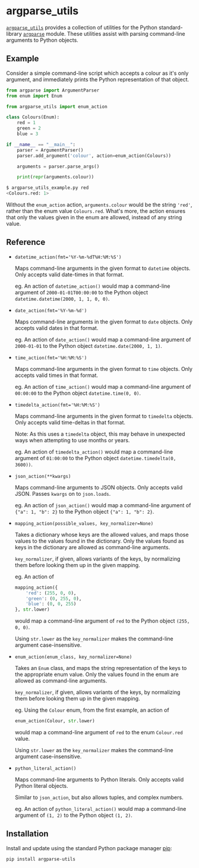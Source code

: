 # argparse_utils

[`argparse_utils`](https://github.com/madman-bob/python-argparse-utils)
provides a collection of utilities for the Python standard-library
[`argparse`](https://docs.python.org/3/library/argparse.html)
module.
These utilities assist with parsing command-line arguments to Python objects.

## Example

Consider a simple command-line script which accepts a colour as it's only argument,
and immediately prints the Python representation of that object.

```python
from argparse import ArgumentParser
from enum import Enum

from argparse_utils import enum_action

class Colours(Enum):
    red = 1
    green = 2
    blue = 3

if __name__ == "__main__":
    parser = ArgumentParser()
    parser.add_argument('colour', action=enum_action(Colours))

    arguments = parser.parse_args()

    print(repr(arguments.colour))
```

```bash
$ argparse_utils_example.py red
<Colours.red: 1>
```

Without the `enum_action` action, `arguments.colour` would be the string `'red'`,
rather than the enum value `Colours.red`.
What's more, the action ensures that only the values given in the enum are allowed,
instead of any string value.

## Reference

- `datetime_action(fmt='%Y-%m-%dT%H:%M:%S')`

  Maps command-line arguments in the given format to `datetime` objects.
  Only accepts valid date-times in that format.

  eg. An action of `datetime_action()` would map a command-line argument of
  `2000-01-01T00:00:00` to the Python object `datetime.datetime(2000, 1, 1, 0, 0)`.

- `date_action(fmt='%Y-%m-%d')`

  Maps command-line arguments in the given format to `date` objects.
  Only accepts valid dates in that format.

  eg. An action of `date_action()` would map a command-line argument of
  `2000-01-01` to the Python object `datetime.date(2000, 1, 1)`.

- `time_action(fmt='%H:%M:%S')`

  Maps command-line arguments in the given format to `time` objects.
  Only accepts valid times in that format.

  eg. An action of `time_action()` would map a command-line argument of
  `00:00:00` to the Python object `datetime.time(0, 0)`.

- `timedelta_action(fmt='%H:%M:%S')`

  Maps command-line arguments in the given format to `timedelta` objects.
  Only accepts valid time-deltas in that format.

  Note: As this uses a `timedelta` object, this may behave in unexpected ways when attempting to use months or years.

  eg. An action of `timedelta_action()` would map a command-line argument of
  `01:00:00` to the Python object `datetime.timedelta(0, 3600))`.

- `json_action(**kwargs)`

  Maps command-line arguments to JSON objects.
  Only accepts valid JSON.
  Passes `kwargs` on to `json.loads`.

  eg. An action of `json_action()` would map a command-line argument of
  `{"a": 1, "b": 2}` to the Python object `{"a": 1, "b": 2}`.

- `mapping_action(possible_values, key_normalizer=None)`

  Takes a dictionary whose keys are the allowed values,
  and maps those values to the values found in the dictionary.
  Only the values found as keys in the dictionary are allowed as command-line arguments.

  `key_normalizer`, if given, allows variants of the keys,
  by normalizing them before looking them up in the given mapping.

  eg. An action of

  ```python
  mapping_action({
      'red': (255, 0, 0),
      'green': (0, 255, 0),
      'blue': (0, 0, 255)
  }, str.lower)
  ```

  would map a command-line argument of `red` to the Python object `(255, 0, 0)`.

  Using `str.lower` as the `key_normalizer` makes the command-line argument case-insensitive.

- `enum_action(enum_class, key_normalizer=None)`

  Takes an `Enum` class,
  and maps the string representation of the keys to the appropriate enum value.
  Only the values found in the enum are allowed as command-line arguments.

  `key_normalizer`, if given, allows variants of the keys,
  by normalizing them before looking them up in the given mapping.

  eg. Using the `Colour` enum, from the first example, an action of

  ```python
  enum_action(Colour, str.lower)
  ```

  would map a command-line argument of `red` to the enum `Colour.red` value.

  Using `str.lower` as the `key_normalizer` makes the command-line argument case-insensitive.

- `python_literal_action()`

  Maps command-line arguments to Python literals.
  Only accepts valid Python literal objects.

  Similar to `json_action`, but also allows tuples, and complex numbers.

  eg. An action of `python_literal_action()` would map a command-line argument of
  `(1, 2)` to the Python object `(1, 2)`.

## Installation

Install and update using the standard Python package manager
[pip](https://pip.pypa.io/en/stable/):

```bash
pip install argparse-utils
```
